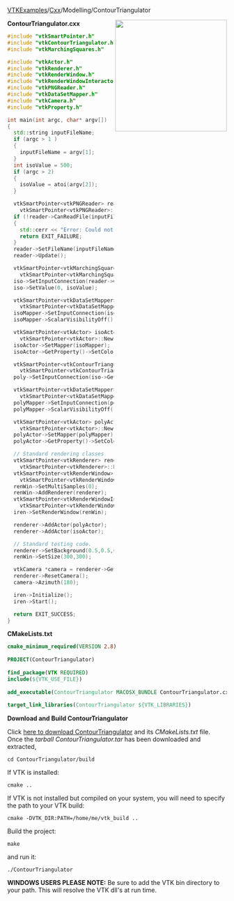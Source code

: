 [VTKExamples](/index/)/[Cxx](/Cxx)/Modelling/ContourTriangulator

<img align="right" src="https://github.com/lorensen/VTKExamples/blob/gh-pages/Testing/Baseline/Modelling/TestContourTriangulator.png?raw=true" width="256" />

**ContourTriangulator.cxx**
```c++
#include "vtkSmartPointer.h"
#include "vtkContourTriangulator.h"
#include "vtkMarchingSquares.h"

#include "vtkActor.h"
#include "vtkRenderer.h"
#include "vtkRenderWindow.h"
#include "vtkRenderWindowInteractor.h"
#include "vtkPNGReader.h"
#include "vtkDataSetMapper.h"
#include "vtkCamera.h"
#include "vtkProperty.h"

int main(int argc, char* argv[])
{
  std::string inputFileName;
  if (argc > 1 )
  {
    inputFileName = argv[1];
  }
  int isoValue = 500;
  if (argc > 2)
  {
    isoValue = atoi(argv[2]);
  }

  vtkSmartPointer<vtkPNGReader> reader =
    vtkSmartPointer<vtkPNGReader>::New();
  if (!reader->CanReadFile(inputFileName.c_str()))
  {
    std::cerr << "Error: Could not read " << inputFileName << ".\n";
    return EXIT_FAILURE;
  }
  reader->SetFileName(inputFileName.c_str());
  reader->Update();

  vtkSmartPointer<vtkMarchingSquares> iso =
    vtkSmartPointer<vtkMarchingSquares>::New();
  iso->SetInputConnection(reader->GetOutputPort());
  iso->SetValue(0, isoValue);

  vtkSmartPointer<vtkDataSetMapper> isoMapper =
    vtkSmartPointer<vtkDataSetMapper>::New();
  isoMapper->SetInputConnection(iso->GetOutputPort());
  isoMapper->ScalarVisibilityOff();

  vtkSmartPointer<vtkActor> isoActor =
    vtkSmartPointer<vtkActor>::New();
  isoActor->SetMapper(isoMapper);
  isoActor->GetProperty()->SetColor(0.8900, 0.8100, 0.3400);

  vtkSmartPointer<vtkContourTriangulator> poly =
    vtkSmartPointer<vtkContourTriangulator>::New();
  poly->SetInputConnection(iso->GetOutputPort());

  vtkSmartPointer<vtkDataSetMapper> polyMapper =
    vtkSmartPointer<vtkDataSetMapper>::New();
  polyMapper->SetInputConnection(poly->GetOutputPort());
  polyMapper->ScalarVisibilityOff();

  vtkSmartPointer<vtkActor> polyActor =
    vtkSmartPointer<vtkActor>::New();
  polyActor->SetMapper(polyMapper);
  polyActor->GetProperty()->SetColor(1.0000, 0.3882, 0.2784);

  // Standard rendering classes
  vtkSmartPointer<vtkRenderer> renderer =
    vtkSmartPointer<vtkRenderer>::New();
  vtkSmartPointer<vtkRenderWindow> renWin =
    vtkSmartPointer<vtkRenderWindow>::New();
  renWin->SetMultiSamples(0);
  renWin->AddRenderer(renderer);
  vtkSmartPointer<vtkRenderWindowInteractor> iren =
    vtkSmartPointer<vtkRenderWindowInteractor>::New();
  iren->SetRenderWindow(renWin);

  renderer->AddActor(polyActor);
  renderer->AddActor(isoActor);

  // Standard testing code.
  renderer->SetBackground(0.5,0.5,0.5);
  renWin->SetSize(300,300);

  vtkCamera *camera = renderer->GetActiveCamera();
  renderer->ResetCamera();
  camera->Azimuth(180);

  iren->Initialize();
  iren->Start();

  return EXIT_SUCCESS;
}
```
**CMakeLists.txt**
```cmake
cmake_minimum_required(VERSION 2.8)
 
PROJECT(ContourTriangulator)
 
find_package(VTK REQUIRED)
include(${VTK_USE_FILE})
 
add_executable(ContourTriangulator MACOSX_BUNDLE ContourTriangulator.cxx)
 
target_link_libraries(ContourTriangulator ${VTK_LIBRARIES})
```

**Download and Build ContourTriangulator**

Click [here to download ContourTriangulator](https://github.com/lorensen/VTKWikiExamplesTarballs/raw/master/ContourTriangulator.tar) and its *CMakeLists.txt* file.
Once the *tarball ContourTriangulator.tar* has been downloaded and extracted,
```
cd ContourTriangulator/build 
```
If VTK is installed:
```
cmake ..
```
If VTK is not installed but compiled on your system, you will need to specify the path to your VTK build:
```
cmake -DVTK_DIR:PATH=/home/me/vtk_build ..
```
Build the project:
```
make
```
and run it:
```
./ContourTriangulator
```
**WINDOWS USERS PLEASE NOTE:** Be sure to add the VTK bin directory to your path. This will resolve the VTK dll's at run time.


